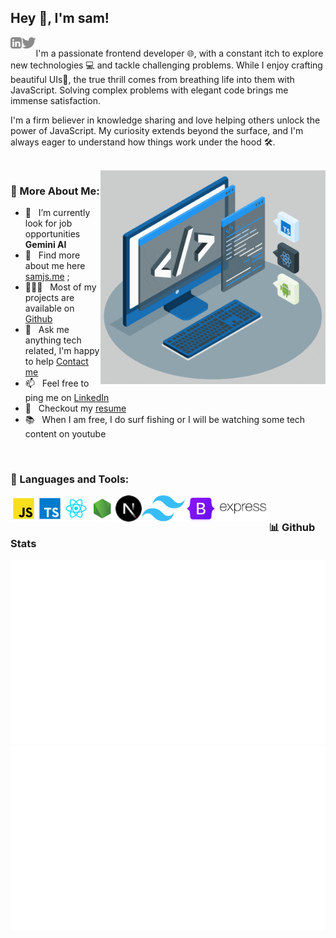 ## Hey 👋, I'm sam! <br>
<a href='https://www.linkedin.com/in/samuvel-raja-10321a220/'><img align='left' alt="linkedin" src="https://raw.githubusercontent.com/SamuvelRaja/SamuvelRaja/main/assets/linkedin.svg" height='18px'/></a>
<a href='https://twitter.com/the_sam_js/'><img align='left' alt="twitter" src="https://raw.githubusercontent.com/SamuvelRaja/SamuvelRaja/main/assets/twitter.svg" height='18px'/></a>
<br>
I'm a passionate frontend developer 🌐, with a constant itch to explore new technologies 💻 and tackle challenging problems. While I enjoy crafting beautiful UIs🎨, the true thrill comes from breathing life into them with JavaScript. Solving complex problems with elegant code brings me immense satisfaction.

I'm a firm believer in knowledge sharing and love helping others unlock the power of JavaScript.  My curiosity extends beyond the surface, and I'm always eager to understand how things work under the hood 🛠️.

<br/>

<img align="right" alt="GIF" src="https://raw.githubusercontent.com/SamuvelRaja/SamuvelRaja/main/techstack.gif" width="360px"/>
  
### 🧐 More About Me:

- 🔭 &nbsp; I’m currently look for job opportunities **Gemini AI**
- 🌱 &nbsp; Find more about me here [samjs.me](https://samjs.me) ; 
- 👨🏻‍💻 &nbsp; Most of my projects are available on [Github](https://github.com/SamuvelRaja?tab=repositories)
- 💬 &nbsp; Ask me anything tech related, I'm happy to help [Contact me](mailto:josephsamuvel001@gmail.com)
- 📫 &nbsp; Feel free to ping me on [LinkedIn](https://www.linkedin.com/in/samuvel-raja-10321a220/)
- 📝 &nbsp; Checkout my [resume](https://raw.githubusercontent.com/SamuvelRaja/SamuvelRaja/main/assets/samjsresume.pdf)
- 📚 &nbsp; When I am free, I do surf fishing or I will be watching some tech content on youtube

<br>

### 🔨 Languages and Tools:
<a href="https://developer.mozilla.org/en-US/docs/Web/JavaScript" target="_blank"> <img align="left" alt="JavaScript" height ="42px"  src="https://raw.githubusercontent.com/SamuvelRaja/SamuvelRaja/main/assets/javascript.svg"> </a>
<a href="https://www.typescriptlang.org/" target="_blank"><img align="left" alt="Typescript" height ="42px" src="https://raw.githubusercontent.com/SamuvelRaja/SamuvelRaja/main/assets/typescript.svg"></a>
<a href="https://reactjs.org/" target="_blank"> <img align="left" alt="React" height ="42px" src="https://raw.githubusercontent.com/SamuvelRaja/SamuvelRaja/main/assets/react.svg"> </a>
<a href="https://nodejs.org" target="_blank"><img align="left" alt="Node.js" height ="42px" src="https://raw.githubusercontent.com/SamuvelRaja/SamuvelRaja/main/assets/node.svg"> </a>
<a href="https://nextjs.org/" target="_blank"><img align="left" alt="Next.js" height ="42px" src="https://raw.githubusercontent.com/SamuvelRaja/SamuvelRaja/main/assets/nextjs.svg"> </a>
<a href="https://tailwindcss.com/" target="_blank"> <img src="https://raw.githubusercontent.com/SamuvelRaja/SamuvelRaja/main/assets/tailwindcss.svg" align="left" alt="tailwind" height='42px'/> </a>
<a href="https://getbootstrap.com/" target="_blank"> <img src="https://raw.githubusercontent.com/SamuvelRaja/SamuvelRaja/main/assets/bootstrap.png" align="left" alt="bootstrap" height='42px'/>  </a>
<a href="https://expressjs.com/" target="_blank"> <img src="https://raw.githubusercontent.com/SamuvelRaja/SamuvelRaja/main/assets/express.svg" align="left" alt="express js" height='42px'/> </a>


<br>


### 📊 Github Stats
<a href='https://github.com/rahul-jha98/github-stats-transparent'>
  
![Stats Overview](https://raw.githubusercontent.com/SamuvelRaja/github-stats-transparent/output/generated/overview.svg)
![Most Used Languages](https://raw.githubusercontent.com/SamuvelRaja/github-stats-transparent/output/generated/languages.svg)

</a>

<br>
